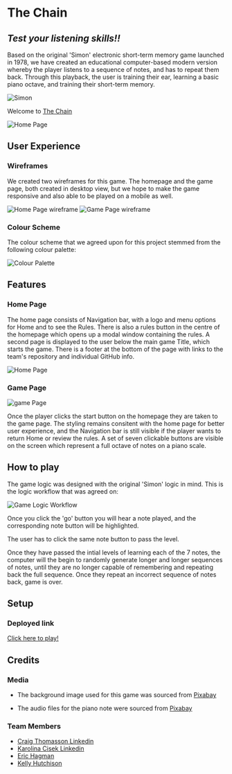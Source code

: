 #  **The Chain**  
## *Test your listening skills!!*

Based on the original 'Simon' electronic short-term memory game launched in 1978, we have created an educational computer-based modern version whereby the player listens to a sequence of notes, and has to repeat them back. Through this playback, the user is training their ear, learning a basic piano octave, and training their short-term memory. 

![Simon](src/assets/image/simon.PNG)

Welcome to <a href="https://" target="_blank" rel="noopener">The Chain</a>

![Home Page](./screenshot.png)

## User Experience

### Wireframes

We created two wireframes for this game. The homepage and the game page, both created in desktop view, but we hope to make the game responsive and also able to be played on a mobile as well. 

![Home Page wireframe](src/assets/image/homepage-wireframe.PNG)
![Game Page wireframe](src/assets/image/gamepage-wireframe.PNG)

### Colour Scheme

The colour scheme that we agreed upon for this project stemmed from the following colour palette:

![Colour Palette](src/assets/image/colour-scheme.png)

## Features

### Home Page

The home page consists of  Navigation bar, with a logo and menu options for Home and to see the Rules. There is also a rules button in the centre of the homepage which opens up a modal window containing the rules. A second page is displayed to the user below the main game Title, which starts the game. There is a footer at the bottom of the page with links to the team's repository and individual GitHub info. 

![Home Page](src/assets/image/homepage.PNG)

### Game Page

![game Page](src/assets/image/gamepage.PNG)

Once the player clicks the start button on the homepage they are taken to the game page. The styling remains consitent with the home page for better user experience, and the Navigation bar is still visible if the player wants to return Home or review the rules. A set of seven clickable buttons are visible on the screen which represent a full octave of notes on a piano scale. 

## How to play

The game logic was designed with the original 'Simon' logic in mind. This is the logic workflow that was agreed on:

![Game Logic Workflow](src/assets/image/chain_workflow%20chart.jpg)

Once you click the 'go' button you will hear a note played, and the corresponding note button will be highlighted. 

The user has to click the same note button to pass the level. 

Once they have passed the intial levels of learning each of the 7 notes, the computer will the begin to randomly generate longer and longer sequences of notes, until they are no longer capable of remembering and repeating back the full sequence. Once they repeat an incorrect sequence of notes back, game is over. 

## Setup

### Deployed link

[Click here to play!](https://www.example.com)


## Credits

### Media

* The background image used for this game was sourced from [Pixabay](https://pixabay.com/images/search/music%20background/?pagi=7)

* The audio files for the piano note were sourced from [Pixabay](https://pixabay.com/sound-effects/search/octave/)

### Team Members

* [Craig Thomasson Linkedin](https://www.linkedin.com/in/craig-thomasson-webdev/)
* [Karolina Cisek Linkedin](https://www.linkedin.com/in/k-c-n/)
* [Eric Hagman](https://www.linkedin.com/in/erikhgm/)
* [Kelly Hutchison](https://www.linkedin.com/in/kellyhutchison/)

